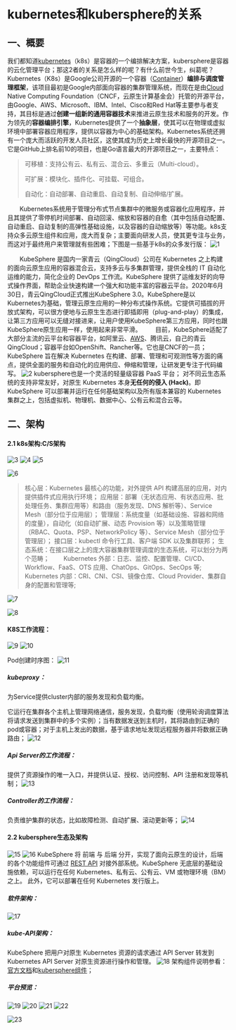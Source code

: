 

# kubernetes和kubersphere的关系

## 一、概要

我们都知道[kubernetes](https://so.csdn.net/so/search?q=kubernetes&spm=1001.2101.3001.7020)（k8s）是容器的一个编排解决方案，kubersphere是容器的云化管理平台；那这2者的关系是怎么样的呢？有什么前世今生，纠葛呢？
  Kubernetes（K8s）是Google公司开源的一个容器（[Container](https://so.csdn.net/so/search?q=Container&spm=1001.2101.3001.7020)）**编排与调度管理框架**，该项目最初是Google内部面向容器的集群管理系统，而现在是由[Cloud](https://so.csdn.net/so/search?q=Cloud&spm=1001.2101.3001.7020) Native Computing Foundation（CNCF，云原生计算基金会）托管的开源平台，由Google、AWS、Microsoft、IBM、Intel、Cisco和Red Hat等主要参与者支持，其目标是通过**创建一组新的通用容器技术**来推进云原生技术和服务的开发。作为领先的**容器编排引擎**，Kubernetes提供了一个**抽象层**，使其可以在物理或虚拟环境中部署容器应用程序，提供以容器为中心的基础架构。Kubernetes系统还拥有一个庞大而活跃的开发人员社区，这使其成为历史上增长最快的开源项目之一。它是GitHub上排名前10的项目，也是Go语言最大的开源项目之一，主要特点：

> 可移植：支持公有云、私有云、混合云、多重云（Multi-cloud）。
>
> 可扩展：模块化、插件化、可挂载、可组合。
>
> 自动化：自动部署、自动重启、自动复制、自动伸缩/扩展。

  Kubernetes系统用于管理分布式节点集群中的微服务或容器化应用程序，并且其提供了零停机时间部署、自动回滚、缩放和容器的自愈（其中包括自动配置、自动重启、自动复制的高弹性基础设施，以及容器的自动缩放等）等功能。k8s支持众多云原生组件和应用，庞大而复杂；主要面向研发人员，使其更专注与业务，而这对于最终用户来管理就有些困难；下图是一些基于k8s的众多发行版：
![1](.\images\1.png)

  KubeSphere 是国内一家青云（QingCloud）公司在 Kubernetes 之上构建的面向云原生应用的容器混合云，支持多云与多集群管理，提供全栈的 IT 自动化运维的能力，简化企业的 DevOps 工作流。KubeSphere 提供了运维友好的向导式操作界面，帮助企业快速构建一个强大和功能丰富的容器云平台。2020年6月30日，青云QingCloud正式推出KubeSphere 3.0。KubeSphere是以Kubernetes为基础，管理云原生应用的一种分布式操作系统。它提供可插拔的开放式架构，可以很方便地与云原生生态进行即插即用（plug-and-play）的集成，让第三方应用可以无缝对接进来，让用户使用KubeSphere第三方应用，同时也跟KubeSphere原生应用一样，使用起来非常平滑。
  目前，KubeSphere适配了大部分主流的云平台和容器平台，如阿里云、[AWS](https://so.csdn.net/so/search?q=AWS&spm=1001.2101.3001.7020)、腾讯云，自己的青云QingCloud；容器平台如OpenShift、Rancher等。它也是CNCF的一员；KubeSphere 旨在解决 Kubernetes 在构建、部署、管理和可观测性等方面的痛点，提供全面的服务和自动化的应用供应、伸缩和管理，让研发更专注于代码编写。
![2](.\images\2.png)
kubersphere也是一个灵活的轻量级容器 PaaS 平台； 对不同云生态系统的支持非常友好，对原生 Kubernetes 本身**无任何的侵入 (Hack)**。即KubeSphere 可以部署并运行在任何基础架构以及所有版本兼容的 Kubernetes 集群之上，包括虚拟机、物理机、数据中心、公有云和混合云等。



## 二、架构

#### 2.1 k8s架构:C/S架构

![3](.\images\3.png)
![4](.\images\4.png)
![5](.\images\5.png)

![6](.\images\6.png)

> 核心层：Kubernetes 最核心的功能，对外提供 API 构建高层的应用，对内提供插件式应用执行环境；
> 应用层：部署（无状态应用、有状态应用、批处理任务、集群应用等）和路由（服务发现、DNS 解析等）、Service Mesh（部分位于应用层）；
> 管理层：系统度量（如基础设施、容器和网络的度量），自动化（如自动扩展、动态 Provision 等）以及策略管理（RBAC、Quota、PSP、NetworkPolicy 等）、Service Mesh（部分位于管理层）；
> 接口层：kubectl 命令行工具、客户端 SDK 以及集群联邦；
> 生态系统：在接口层之上的庞大容器集群管理调度的生态系统，可以划分为两个范畴；
>   Kubernetes 外部：日志、监控、配置管理、CI/CD、Workflow、FaaS、OTS 应用、ChatOps、GitOps、SecOps 等;
>   Kubernetes 内部：CRI、CNI、CSI、镜像仓库、Cloud Provider、集群自身的配置和管理等;

![7](.\images\7.png)

![8](.\images\8.png)

#### K8S工作流程：

![9](.\images\9.png)
![10](.\images\10.png)

Pod创建时序图：
![11](.\images\11.png)

##### kubeproxy：

为Service提供cluster内部的服务发现和负载均衡。

它运行在集群各个主机上管理网络通信，服务发现，负载均衡（使用轮询调度算法将请求发送到集群中的多个实例）；当有数据发送到主机时，其将路由到正确的pod或容器；对于主机上发出的数据，基于请求地址发现远程服务器并将数据正确路由；
![12](.\images\12.png)

##### Api Server的工作流程：

提供了资源操作的唯一入口，并提供认证、授权、访问控制、API 注册和发现等机制；
![13](.\images\13.png)

##### Controller的工作流程：

负责维护集群的状态，比如故障检测、自动扩展、滚动更新等；
![14](.\images\14.png)

#### 2.2 kubersphere生态及架构

![15](.\images\15.png)
![16](.\images\16.png)
KubeSphere 将 前端 与 后端 分开，实现了面向云原生的设计，后端的各个功能组件可通过 [REST API](https://kubesphere.com.cn/docs/reference/api-docs/) 对接外部系统。KubeSphere 无底层的基础设施依赖，可以运行在任何 Kubernetes、私有云、公有云、VM 或物理环境（BM）之上。 此外，它可以部署在任何 Kubernetes 发行版上。

##### 软件架构：

![17](.\images\17.png)

##### kube-API架构：

KubeSphere 把用户对原生 Kubernetes 资源的请求通过 API Server 转发到 Kubernetes API Server 对原生资源进行操作和管理。
![18](.\images\18.png)
架构组件说明参看：[官方文档](https://kubesphere.com.cn/docs/introduction/architecture/)和[kubersphere组件](https://kubesphere.com.cn/docs/pluggable-components/overview/)；

##### 平台预览：

![19](.\images\19.png)
![20](.\images\20.png)
![21](.\images\21.png)
![22](.\images\22.png)

![23](.\images\23.png)
